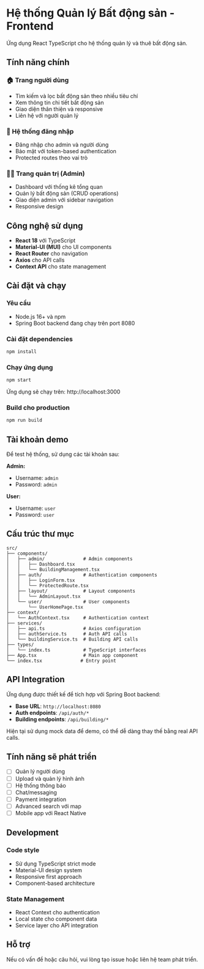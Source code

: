 # Hệ thống Quản lý Bất động sản - Frontend

Ứng dụng React TypeScript cho hệ thống quản lý và thuê bất động sản.

## Tính năng chính

### 🏠 Trang người dùng
- Tìm kiếm và lọc bất động sản theo nhiều tiêu chí
- Xem thông tin chi tiết bất động sản
- Giao diện thân thiện và responsive
- Liên hệ với người quản lý

### 🔐 Hệ thống đăng nhập
- Đăng nhập cho admin và người dùng
- Bảo mật với token-based authentication
- Protected routes theo vai trò

### 👨‍💼 Trang quản trị (Admin)
- Dashboard với thống kê tổng quan
- Quản lý bất động sản (CRUD operations)
- Giao diện admin với sidebar navigation
- Responsive design

## Công nghệ sử dụng

- **React 18** với TypeScript
- **Material-UI (MUI)** cho UI components
- **React Router** cho navigation
- **Axios** cho API calls
- **Context API** cho state management

## Cài đặt và chạy

### Yêu cầu
- Node.js 16+ và npm
- Spring Boot backend đang chạy trên port 8080

### Cài đặt dependencies
```bash
npm install
```

### Chạy ứng dụng
```bash
npm start
```

Ứng dụng sẽ chạy trên: http://localhost:3000

### Build cho production
```bash
npm run build
```

## Tài khoản demo

Để test hệ thống, sử dụng các tài khoản sau:

**Admin:**
- Username: `admin`
- Password: `admin`

**User:**
- Username: `user`
- Password: `user`

## Cấu trúc thư mục

```
src/
├── components/
│   ├── admin/              # Admin components
│   │   ├── Dashboard.tsx
│   │   └── BuildingManagement.tsx
│   ├── auth/               # Authentication components
│   │   ├── LoginForm.tsx
│   │   └── ProtectedRoute.tsx
│   ├── layout/             # Layout components
│   │   └── AdminLayout.tsx
│   └── user/               # User components
│       └── UserHomePage.tsx
├── context/
│   └── AuthContext.tsx     # Authentication context
├── services/
│   ├── api.ts              # Axios configuration
│   ├── authService.ts      # Auth API calls
│   └── buildingService.ts  # Building API calls
├── types/
│   └── index.ts            # TypeScript interfaces
├── App.tsx                 # Main app component
└── index.tsx              # Entry point
```

## API Integration

Ứng dụng được thiết kế để tích hợp với Spring Boot backend:

- **Base URL**: `http://localhost:8080`
- **Auth endpoints**: `/api/auth/*`
- **Building endpoints**: `/api/building/*`

Hiện tại sử dụng mock data để demo, có thể dễ dàng thay thế bằng real API calls.

## Tính năng sẽ phát triển

- [ ] Quản lý người dùng
- [ ] Upload và quản lý hình ảnh
- [ ] Hệ thống thông báo
- [ ] Chat/messaging
- [ ] Payment integration
- [ ] Advanced search với map
- [ ] Mobile app với React Native

## Development

### Code style
- Sử dụng TypeScript strict mode
- Material-UI design system
- Responsive first approach
- Component-based architecture

### State Management
- React Context cho authentication
- Local state cho component data
- Service layer cho API integration

## Hỗ trợ

Nếu có vấn đề hoặc câu hỏi, vui lòng tạo issue hoặc liên hệ team phát triển.
